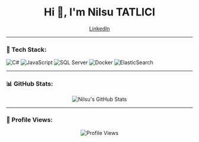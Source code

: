 <h1 align="center">Hi 👋, I'm Nilsu TATLICI</h1> 
<p align="center">
  <a href="https://www.linkedin.com/in/nilsutatlici/" target="_blank">LinkedIn</a>  
</p>

---

### 🌟 Tech Stack:
![C#](https://img.shields.io/badge/-C%23-blue?style=flat-square&logo=c-sharp)
![JavaScript](https://img.shields.io/badge/-JavaScript-yellow?style=flat-square&logo=javascript)
![SQL Server](https://img.shields.io/badge/-SQL%20Server-red?style=flat-square&logo=microsoft-sql-server)
![Docker](https://img.shields.io/badge/-Docker-blue?style=flat-square&logo=docker)
![ElasticSearch](https://img.shields.io/badge/-ElasticSearch-orange?style=flat-square&logo=elasticsearch)

---

### 📊 GitHub Stats:
<p align="center">
  <img src="https://github-readme-stats.vercel.app/api?username=nilsutt&show_icons=true&theme=dark" alt="Nilsu's GitHub Stats"/> 
</p>

---

### 👀 Profile Views:
<p align="center">
  <img src="https://komarev.com/ghpvc/?username=nilsutt&label=Profile%20views&color=blueviolet&style=flat" alt="Profile Views" /> 
</p>

